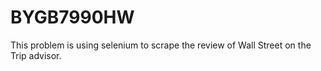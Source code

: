 # BYGB7990HW
This problem is using selenium to scrape the review of Wall Street on the Trip advisor.
